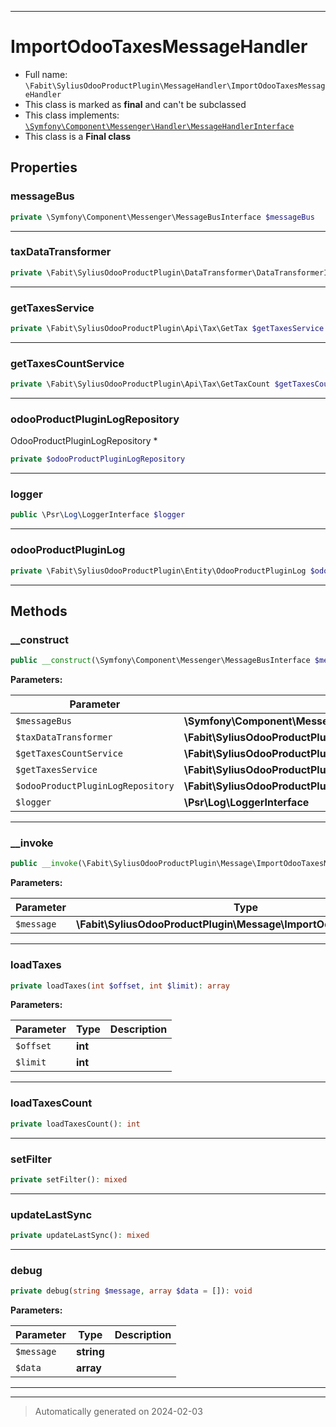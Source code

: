 ***

# ImportOdooTaxesMessageHandler





* Full name: `\Fabit\SyliusOdooProductPlugin\MessageHandler\ImportOdooTaxesMessageHandler`
* This class is marked as **final** and can't be subclassed
* This class implements:
[`\Symfony\Component\Messenger\Handler\MessageHandlerInterface`](../../../Symfony/Component/Messenger/Handler/MessageHandlerInterface.md)
* This class is a **Final class**



## Properties


### messageBus



```php
private \Symfony\Component\Messenger\MessageBusInterface $messageBus
```






***

### taxDataTransformer



```php
private \Fabit\SyliusOdooProductPlugin\DataTransformer\DataTransformerInterface $taxDataTransformer
```






***

### getTaxesService



```php
private \Fabit\SyliusOdooProductPlugin\Api\Tax\GetTax $getTaxesService
```






***

### getTaxesCountService



```php
private \Fabit\SyliusOdooProductPlugin\Api\Tax\GetTaxCount $getTaxesCountService
```






***

### odooProductPluginLogRepository

OdooProductPluginLogRepository *

```php
private $odooProductPluginLogRepository
```






***

### logger



```php
public \Psr\Log\LoggerInterface $logger
```






***

### odooProductPluginLog



```php
private \Fabit\SyliusOdooProductPlugin\Entity\OdooProductPluginLog $odooProductPluginLog
```






***

## Methods


### __construct



```php
public __construct(\Symfony\Component\Messenger\MessageBusInterface $messageBus, \Fabit\SyliusOdooProductPlugin\DataTransformer\DataTransformerInterface $taxDataTransformer, \Fabit\SyliusOdooProductPlugin\Api\Tax\GetTaxCount $getTaxesCountService, \Fabit\SyliusOdooProductPlugin\Api\Tax\GetTax $getTaxesService, \Fabit\SyliusOdooProductPlugin\Repository\OdooProductPluginLogRepositoryInterface $odooProductPluginLogRepository, \Psr\Log\LoggerInterface $logger): mixed
```








**Parameters:**

| Parameter | Type | Description |
|-----------|------|-------------|
| `$messageBus` | **\Symfony\Component\Messenger\MessageBusInterface** |  |
| `$taxDataTransformer` | **\Fabit\SyliusOdooProductPlugin\DataTransformer\DataTransformerInterface** |  |
| `$getTaxesCountService` | **\Fabit\SyliusOdooProductPlugin\Api\Tax\GetTaxCount** |  |
| `$getTaxesService` | **\Fabit\SyliusOdooProductPlugin\Api\Tax\GetTax** |  |
| `$odooProductPluginLogRepository` | **\Fabit\SyliusOdooProductPlugin\Repository\OdooProductPluginLogRepositoryInterface** |  |
| `$logger` | **\Psr\Log\LoggerInterface** |  |





***

### __invoke



```php
public __invoke(\Fabit\SyliusOdooProductPlugin\Message\ImportOdooTaxesMessage $message): void
```








**Parameters:**

| Parameter | Type | Description |
|-----------|------|-------------|
| `$message` | **\Fabit\SyliusOdooProductPlugin\Message\ImportOdooTaxesMessage** |  |





***

### loadTaxes



```php
private loadTaxes(int $offset, int $limit): array
```








**Parameters:**

| Parameter | Type | Description |
|-----------|------|-------------|
| `$offset` | **int** |  |
| `$limit` | **int** |  |





***

### loadTaxesCount



```php
private loadTaxesCount(): int
```












***

### setFilter



```php
private setFilter(): mixed
```












***

### updateLastSync



```php
private updateLastSync(): mixed
```












***

### debug



```php
private debug(string $message, array $data = []): void
```








**Parameters:**

| Parameter | Type | Description |
|-----------|------|-------------|
| `$message` | **string** |  |
| `$data` | **array** |  |





***


***
> Automatically generated on 2024-02-03
